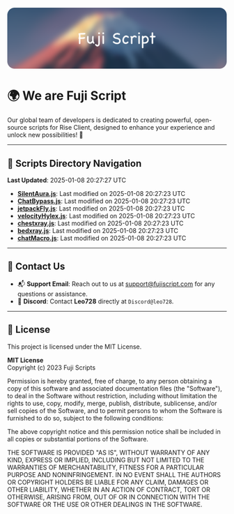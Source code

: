 ![Banner](.github/b.webp)

# 🌍 **We are Fuji Script**

Our global team of developers is dedicated to creating powerful, open-source scripts for Rise Client, designed to enhance your experience and unlock new possibilities! 🌟

---
<!-- SCRIPTS_NAVIGATION_START -->
## 📂 **Scripts Directory Navigation**

**Last Updated**: 2025-01-08 20:27:27 UTC

- **[SilentAura.js](scripts/SilentAura.js)**: Last modified on 2025-01-08 20:27:23 UTC
- **[ChatBypass.js](scripts/ChatBypass.js)**: Last modified on 2025-01-08 20:27:23 UTC
- **[jetpackFly.js](scripts/jetpackFly.js)**: Last modified on 2025-01-08 20:27:23 UTC
- **[velocityHylex.js](scripts/velocityHylex.js)**: Last modified on 2025-01-08 20:27:23 UTC
- **[chestxray.js](scripts/chestxray.js)**: Last modified on 2025-01-08 20:27:23 UTC
- **[bedxray.js](scripts/bedxray.js)**: Last modified on 2025-01-08 20:27:23 UTC
- **[chatMacro.js](scripts/chatMacro.js)**: Last modified on 2025-01-08 20:27:23 UTC

<!-- SCRIPTS_NAVIGATION_END -->

---

## 💬 **Contact Us**  
- 📬 **Support Email**: Reach out to us at [support@fujiscript.com](mailto:support@fujiscript.com) for any questions or assistance.  
- 💬 **Discord**: Contact **Leo728** directly at `Discord@leo728`.

---

## 📜 **License**

This project is licensed under the MIT License.  

**MIT License**  
Copyright (c) 2023 Fuji Scripts  

Permission is hereby granted, free of charge, to any person obtaining a copy of this software and associated documentation files (the "Software"), to deal in the Software without restriction, including without limitation the rights to use, copy, modify, merge, publish, distribute, sublicense, and/or sell copies of the Software, and to permit persons to whom the Software is furnished to do so, subject to the following conditions:  

The above copyright notice and this permission notice shall be included in all copies or substantial portions of the Software.  

THE SOFTWARE IS PROVIDED "AS IS", WITHOUT WARRANTY OF ANY KIND, EXPRESS OR IMPLIED, INCLUDING BUT NOT LIMITED TO THE WARRANTIES OF MERCHANTABILITY, FITNESS FOR A PARTICULAR PURPOSE AND NONINFRINGEMENT. IN NO EVENT SHALL THE AUTHORS OR COPYRIGHT HOLDERS BE LIABLE FOR ANY CLAIM, DAMAGES OR OTHER LIABILITY, WHETHER IN AN ACTION OF CONTRACT, TORT OR OTHERWISE, ARISING FROM, OUT OF OR IN CONNECTION WITH THE SOFTWARE OR THE USE OR OTHER DEALINGS IN THE SOFTWARE.  
